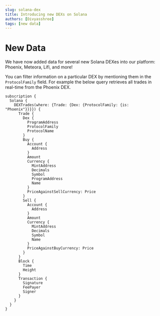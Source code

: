 ```yaml
---
slug: solana-dex
title: Introducing new DEXs on Solana
authors: [Divyasshree]
tags: [new data]
---
```


# New Data

We have now added data for several new Solana DEXes into our platform: Phoenix, Meteora, Lifi, and more!

You can filter information on a particular DEX by mentioning them in the `ProtocolFamily` field. For example the below query retrieves all trades in real-time from the Phoenix DEX.

```
subscription {
  Solana {
    DEXTrades(where: {Trade: {Dex: {ProtocolFamily: {is: "Phoenix"}}}}) {
      Trade {
        Dex {
          ProgramAddress
          ProtocolFamily
          ProtocolName
        }
        Buy {
          Account {
            Address
          }
          Amount
          Currency {
            MintAddress
            Decimals
            Symbol
            ProgramAddress
            Name
          }
          PriceAgainstSellCurrency: Price
        }
        Sell {
          Account {
            Address
          }
          Amount
          Currency {
            MintAddress
            Decimals
            Symbol
            Name
          }
          PriceAgainstBuyCurrency: Price
        }
      }
      Block {
        Time
        Height
      }
      Transaction {
        Signature
        FeePayer
        Signer
      }
    }
  }
}

```
